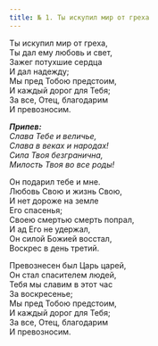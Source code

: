 ```yaml
---
title: № 1. Ты искупил мир от греха
---
```


Ты искупил мир от греха,  
Ты дал ему любовь и свет,  
Зажег потухшие сердца  
И дал надежду;  
Мы пред Тобою предстоим,  
И каждый дорог для Тебя;  
За все, Отец, благодарим  
И превозносим.

*__Припев:__  
Слава Тебе и величье,  
Слава в веках и народах!  
Сила Твоя безгранична,  
Милость Твоя во все роды!*

Он подарил тебе и мне.  
Любовь Свою и жизнь Свою,  
И нет дороже на земле  
Его спасенья;  
Своею смертью смерть попрал,  
И ад Его не удержал,  
Он силой Божией восстал,  
Воскрес в день третий.

Превознесен был Царь царей,  
Он стал спасителем людей,  
Тебя мы славим в этот час  
За воскресенье;  
Мы пред Тобою предстоим,  
И каждый дорог для Тебя;  
За все, Отец, благодарим  
И превозносим.
